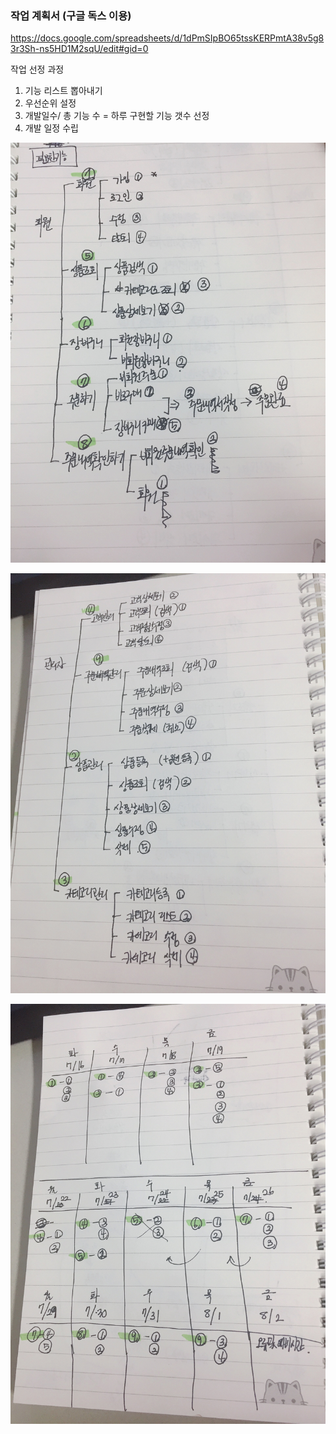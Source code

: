 ### 작업 계획서 (구글 독스 이용)

https://docs.google.com/spreadsheets/d/1dPmSIpBO65tssKERPmtA38v5g83r3Sh-ns5HD1M2sqU/edit#gid=0



작업 선정 과정

1. 기능 리스트 뽑아내기
2. 우선순위 설정
3. 개발일수/ 총 기능 수 = 하루 구현할 기능 갯수 선정
4. 개발 일정 수립



![작업계획서-회원](../images/작업계획서1.jpg)

![작업계획서-관리자](../images/작업계획서2.jpg)

![작업계획서-일정](../images/작업계획서3.jpg)